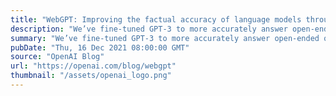 ```yaml
---
title: "WebGPT: Improving the factual accuracy of language models through web browsing"
description: "We’ve fine-tuned GPT-3 to more accurately answer open-ended questions using a text-based web browser."
summary: "We’ve fine-tuned GPT-3 to more accurately answer open-ended questions using a text-based web browser."
pubDate: "Thu, 16 Dec 2021 08:00:00 GMT"
source: "OpenAI Blog"
url: "https://openai.com/blog/webgpt"
thumbnail: "/assets/openai_logo.png"
---
```


